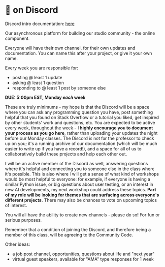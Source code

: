 # 👾 on Discord

Discord intro documentation: [here](https://support.discord.com/hc/en-us/articles/360045138571-Beginner-s-Guide-to-Discord)

Our asynchronous platform for building our studio community - the online component.

Everyone will have their own channel, for their own updates and documentation. You can name this after your project, or give it your own name.

Every week you are responsible for:
  - posting @ least 1 update
  - asking @ least 1 question
  - responding to @ least 1 post by someone else

**DUE: 5:00pm EST, Monday *each* week**

These are truly minimums - my hope is that the Discord will be a space where you can ask any programming question you have, post something helpful that you found on Stack Overflow or a tutorial you liked, get inspired by other students' work and questions, etc. You are expected to be active every week, throughout the week - **I highly encourage you to document your process as you go here**, rather than uploading your updates the night before our Monday classes. The Discord is not for the professor to check up on you; it's a running archive of our documentation (which will be much easier to write up if you have a record!), and a space for all of us to collaboratively build these projects and help each other out.

I will be an active member of the Discord as well, answering questions where it's helpful and connecting you to someone else in the class where it's possible. This is also where I will get a sense of what kind of workshops would be most helpful to everyone: for example, if everyone is having a similar Python issue, or big questions about user testing, or an interest in new AI developments, my next workshop could address these topics. **Part of my role will be looking for themes that are surfacing across everyone's different projects.** There may also be chances to vote on upcoming topics of interest.

You will all have the ability to create new channels - please do so! For fun or serious purposes.

Remember that a condition of joining the Discord, and therefore being a member of this class, will be agreeing to the Community Code. 

Other ideas:
  - a job post channel, opportunities, questions about life and "next year"
  - virtual guest speakers, available for "AMA" type responses for 1 week 
